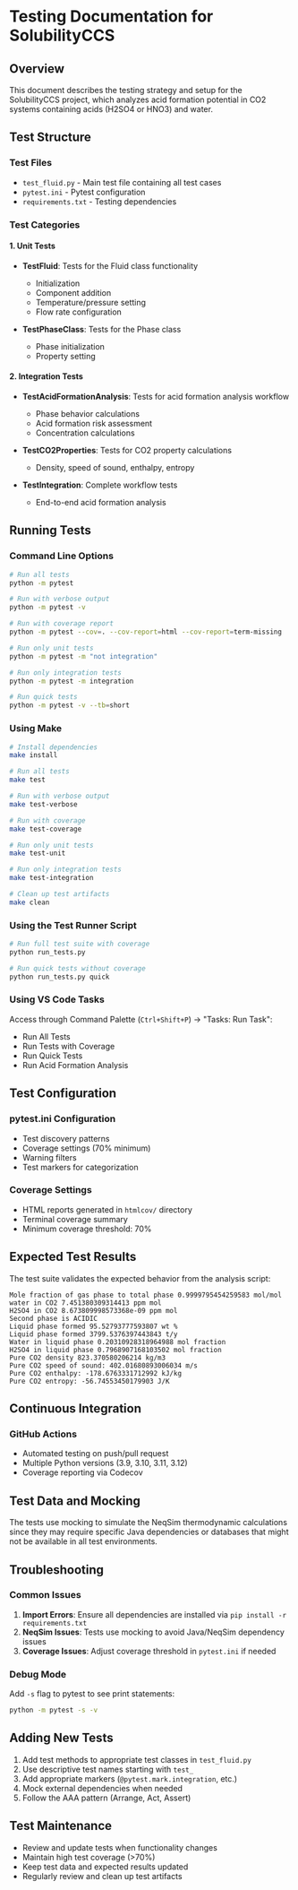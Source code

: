 # Testing Documentation for SolubilityCCS

## Overview

This document describes the testing strategy and setup for the SolubilityCCS project, which analyzes acid formation potential in CO2 systems containing acids (H2SO4 or HNO3) and water.

## Test Structure

### Test Files
- `test_fluid.py` - Main test file containing all test cases
- `pytest.ini` - Pytest configuration
- `requirements.txt` - Testing dependencies

### Test Categories

#### 1. Unit Tests
- **TestFluid**: Tests for the Fluid class functionality
  - Initialization
  - Component addition
  - Temperature/pressure setting
  - Flow rate configuration

- **TestPhaseClass**: Tests for the Phase class
  - Phase initialization
  - Property setting

#### 2. Integration Tests
- **TestAcidFormationAnalysis**: Tests for acid formation analysis workflow
  - Phase behavior calculations
  - Acid formation risk assessment
  - Concentration calculations

- **TestCO2Properties**: Tests for CO2 property calculations
  - Density, speed of sound, enthalpy, entropy

- **TestIntegration**: Complete workflow tests
  - End-to-end acid formation analysis

## Running Tests

### Command Line Options

```bash
# Run all tests
python -m pytest

# Run with verbose output
python -m pytest -v

# Run with coverage report
python -m pytest --cov=. --cov-report=html --cov-report=term-missing

# Run only unit tests
python -m pytest -m "not integration"

# Run only integration tests
python -m pytest -m integration

# Run quick tests
python -m pytest -v --tb=short
```

### Using Make

```bash
# Install dependencies
make install

# Run all tests
make test

# Run with verbose output
make test-verbose

# Run with coverage
make test-coverage

# Run only unit tests
make test-unit

# Run only integration tests
make test-integration

# Clean up test artifacts
make clean
```

### Using the Test Runner Script

```bash
# Run full test suite with coverage
python run_tests.py

# Run quick tests without coverage
python run_tests.py quick
```

### Using VS Code Tasks

Access through Command Palette (`Ctrl+Shift+P`) → "Tasks: Run Task":
- Run All Tests
- Run Tests with Coverage
- Run Quick Tests
- Run Acid Formation Analysis

## Test Configuration

### pytest.ini Configuration
- Test discovery patterns
- Coverage settings (70% minimum)
- Warning filters
- Test markers for categorization

### Coverage Settings
- HTML reports generated in `htmlcov/` directory
- Terminal coverage summary
- Minimum coverage threshold: 70%

## Expected Test Results

The test suite validates the expected behavior from the analysis script:

```
Mole fraction of gas phase to total phase 0.9999795454259583 mol/mol
water in CO2 7.451380309314413 ppm mol
H2SO4 in CO2 8.673809998573368e-09 ppm mol
Second phase is ACIDIC
Liquid phase formed 95.52793777593807 wt %
Liquid phase formed 3799.5376397443843 t/y
Water in liquid phase 0.20310928318964988 mol fraction
H2SO4 in liquid phase 0.7968907168103502 mol fraction
Pure CO2 density 823.370580206214 kg/m3
Pure CO2 speed of sound: 402.01680893006034 m/s
Pure CO2 enthalpy: -178.6763331712992 kJ/kg
Pure CO2 entropy: -56.74553450179903 J/K
```

## Continuous Integration

### GitHub Actions
- Automated testing on push/pull request
- Multiple Python versions (3.9, 3.10, 3.11, 3.12)
- Coverage reporting via Codecov

## Test Data and Mocking

The tests use mocking to simulate the NeqSim thermodynamic calculations since they may require specific Java dependencies or databases that might not be available in all test environments.

## Troubleshooting

### Common Issues
1. **Import Errors**: Ensure all dependencies are installed via `pip install -r requirements.txt`
2. **NeqSim Issues**: Tests use mocking to avoid Java/NeqSim dependency issues
3. **Coverage Issues**: Adjust coverage threshold in `pytest.ini` if needed

### Debug Mode
Add `-s` flag to pytest to see print statements:
```bash
python -m pytest -s -v
```

## Adding New Tests

1. Add test methods to appropriate test classes in `test_fluid.py`
2. Use descriptive test names starting with `test_`
3. Add appropriate markers (`@pytest.mark.integration`, etc.)
4. Mock external dependencies when needed
5. Follow the AAA pattern (Arrange, Act, Assert)

## Test Maintenance

- Review and update tests when functionality changes
- Maintain high test coverage (>70%)
- Keep test data and expected results updated
- Regularly review and clean up test artifacts
